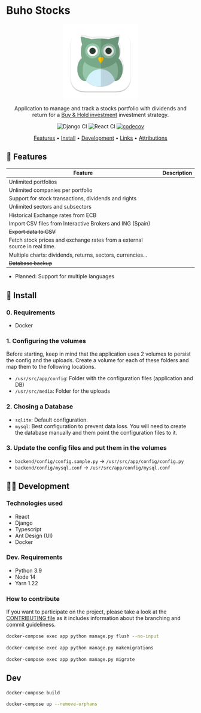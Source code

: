 # Buho Stocks

<p align="center"><img src="logo.png" alt="Buho-Stocks logo" height="200"></p>

<p align="center">Application to manage and track a stocks portfolio with dividends and return for a <a href="https://en.wikipedia.org/wiki/Buy_and_hold" title="Wikipedia">Buy & Hold investment</a> investment strategy.</p>

<p align="center">
<img src="https://github.com/bocabitlabs/buho-stocks-docker/actions/workflows/django.yml/badge.svg" href="https://github.com/bocabitlabs/buho-stocks-docker/actions/workflows/django.yml" alt="Django CI"/> <img src="https://github.com/bocabitlabs/buho-stocks-docker/actions/workflows/react.yml/badge.svg" href="https://github.com/bocabitlabs/buho-stocks-docker/actions/workflows/react.yml" alt="React CI"/> <a href="https://codecov.io/gh/bocabitlabs/buho-stocks-docker" title="CodeCov"><img src="https://codecov.io/gh/bocabitlabs/buho-stocks-docker/branch/master/graph/badge.svg" alt="codecov"/></a>
</p>

<p align="center">
  <a href="#features">Features</a> •
  <a href="#install">Install</a> •
  <a href="#development">Development</a> •
  <a href="#links">Links</a> •
  <a href="#attributions">Attributions</a>
</p>

## 🎁 Features

| Feature  | Description  |
|---|---|
| Unlimited portfolios  |   |
| Unlimited companies per portfolio  |   |
| Support for stock transactions, dividends and rights | |
| Unlimited sectors and subsectors | |
| Historical Exchange rates from ECB | |
| Import CSV files from Interactive Brokers and ING (Spain) | |
| ~~Export data to CSV~~ | |
| Fetch stock prices and exchange rates from a external source in real time. |
| Multiple charts: dividends, returns, sectors, currencies... | |
| ~~Database backup~~ | |

- Planned: Support for multiple languages

## 🔧 Install

### 0. Requirements

- Docker

### 1. Configuring the volumes

Before starting, keep in mind that the application uses 2 volumes to persist the config and the uploads. Create a volume for each of these folders and map them to the following locations.

- `/usr/src/app/config`: Folder with the configuration files (application and DB)
- `/usr/src/media`: Folder for the uploads

### 2. Chosing a Database

- `sqlite`: Default configuration.
- `mysql`: Best configuration to prevent data loss. You will need to create the database manually and them point the configuration files to it.

### 3. Update the config files and put them in the volumes

- `backend/config/config.sample.py` -> `/usr/src/app/config/config.py`
- `backend/config/mysql.conf` -> `/usr/src/app/config/mysql.conf`

## 🧑‍💻 Development

### Technologies used

- React
- Django
- Typescript
- Ant Design (UI)
- Docker

### Dev. Requirements

- Python 3.9
- Node 14
- Yarn 1.22

### How to contribute

If you want to participate on the project, please take a look at
the [CONTRIBUTING file](/docs/CONTRIBUTING.md) as it includes information about the branching and commit guideliness.



```bash
docker-compose exec app python manage.py flush --no-input
```

```bash
docker-compose exec app python manage.py makemigrations
```

```bash
docker-compose exec app python manage.py migrate
```

## Dev

```bash
docker-compose build
```

```bash
docker-compose up --remove-orphans
```

